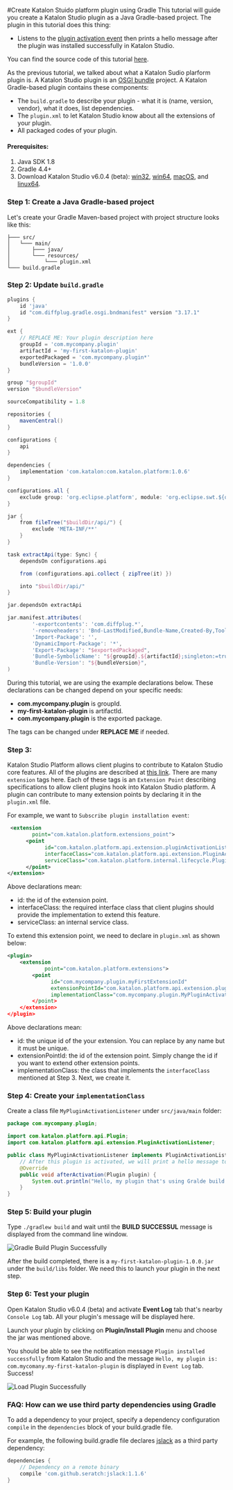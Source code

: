 #Create Katalon Stuido platform plugin using Gradle
This tutorial will guide you create a Katalon Studio plugin as a Java Gradle-based project. The plugin in this tutorial does this thing:
- Listens to the [plugin activation event](https://github.com/katalon-studio/katalon-studio-platform/blob/master/com.katalon.platform/src/main/java/com/katalon/platform/api/extension/PluginActivationListener.java) then prints a hello message after the plugin was installed successfully in Katalon Studio.

You can find the source code of this tutorial [here](https://github.com/katalon-studio/katalon-studio-sample-plugin).

As the previous tutorial, we talked about what a Katalon Sudio plarform plugin is. A Katalon Studio plugin is an [OSGI bundle](http://spring.io/blog/2008/02/18/creating-osgi-bundles/) project. A Katalon Gradle-based plugin contains these components:
- The `build.gradle` to describe your plugin - what it is (name, version, vendor), what it does, list dependencies.
- The `plugin.xml` to let Katalon Studio know about all the extensions of your plugin.
- All packaged codes of your plugin.

#### Prerequisites:

1. Java SDK 1.8
2. Gradle 4.4+
3. Download Katalon Studio v6.0.4 (beta): [win32](https://s3.amazonaws.com/katalon/release-beta/6.0.4/Katalon_Studio_Windows_32.zip), [win64](https://s3.amazonaws.com/katalon/release-beta/6.0.4/Katalon_Studio_Windows_64.zip), [macOS](https://s3.amazonaws.com/katalon/release-beta/6.0.4/Katalon+Studio.dmg), and [linux64](https://s3.amazonaws.com/katalon/release-beta/6.0.4/Katalon_Studio_Linux_64.tar.gz).

### Step 1: Create a Java Gradle-based project

Let's create your Gradle Maven-based project with project structure looks like this:
```
├─── src/
│   └─── main/
│       ├─── java/
│       └─── resources/
│           └─── plugin.xml
└─── build.gradle
```

### Step 2: Update `build.gradle`

```groovy
plugins {
    id 'java'
    id "com.diffplug.gradle.osgi.bndmanifest" version "3.17.1"
}

ext {
    // REPLACE ME: Your plugin description here
    groupId = 'com.mycompany.plugin'
    artifactId = 'my-first-katalon-plugin'
    exportedPackaged = 'com.mycompany.plugin*'
    bundleVersion = '1.0.0'
}

group "$groupId"
version "$bundleVersion"

sourceCompatibility = 1.8

repositories {
    mavenCentral()
}

configurations {
    api
}

dependencies {
    implementation 'com.katalon:com.katalon.platform:1.0.6'
}

configurations.all {
    exclude group: 'org.eclipse.platform', module: 'org.eclipse.swt.${osgi.platform}'
}

jar {
    from fileTree("$buildDir/api/") {
        exclude 'META-INF/**'
    }
}

task extractApi(type: Sync) {
    dependsOn configurations.api

    from (configurations.api.collect { zipTree(it) })

    into "$buildDir/api/"
}

jar.dependsOn extractApi

jar.manifest.attributes(
        '-exportcontents': 'com.diffplug.*',
        '-removeheaders': 'Bnd-LastModified,Bundle-Name,Created-By,Tool,Private-Package,Require-Capability',
        'Import-Package': '',
        'DynamicImport-Package': '*',
        'Export-Package': "$exportedPackaged",
        'Bundle-SymbolicName': "${groupId}.${artifactId};singleton:=true",
        'Bundle-Version': "${bundleVersion}",
)
```

During this tutorial, we are using the example declarations below. These declarations can be changed depend on your specific needs:
- **com.mycompany.plugin** is groupId.
- **my-first-katalon-plugin** is artifactId.
- **com.mycompany.plugin** is the exported package.

The tags can be changed under **REPLACE ME** if needed.

### Step 3:
Katalon Studio Platform allows client plugins to contribute to Katalon Studio core features. All of the plugins are described at [this link](https://github.com/katalon-studio/katalon-studio-platform/blob/master/com.katalon.platform/plugin.xml). 
There are many `extension` tags here. Each of these tags is an `Extension Point` describing specifications to allow client plugins hook into Katalon Studio platform. A plugin can contribute to many extension points by declaring it in the `plugin.xml` file.

For example, we want to `Subscribe plugin installation event`:
```xml
 <extension
   		point="com.katalon.platform.extensions_point">
	  <point
            id="com.katalon.platform.api.extension.pluginActivationListener"
            interfaceClass="com.katalon.platform.api.extension.PluginActivationListener"
            serviceClass="com.katalon.platform.internal.lifecycle.PluginActivationListenerService">
      </point>	
</extension>
```
Above declarations mean:
- id: the id of the extension point.
- interfaceClass: the required interface class that client plugins should provide the implementation to extend this feature.
- serviceClass: an internal service class.

To extend this extension point, we need to declare in `plugin.xml` as shown below:
```xml
<plugin>
	<extension
	        point="com.katalon.platform.extensions">
	    <point
	          id="com.mycompany.plugin.myFirstExtensionId"
	          extensionPointId="com.katalon.platform.api.extension.pluginActivationListener"
	          implementationClass="com.mycompany.plugin.MyPluginActivationListener"
	    </point>
	</extension>
</plugin>
```
Above declarations mean:
- id: the unique id of the your extension. You can replace by any name but it must be unique.
- extensionPointId: the id of the extension point. Simply change the id if you want to extend other extension points.
- implementationClass: the class that implements the `interfaceClass` mentioned at Step 3. Next, we create it.

### Step 4: Create your `implementationClass`
Create a class file `MyPluginActivationListener` under `src/java/main` folder:
```java
package com.mycompany.plugin;

import com.katalon.platform.api.Plugin;
import com.katalon.platform.api.extension.PluginActivationListener;

public class MyPluginActivationListener implements PluginActivationListener {
	// After this plugin is activated, we will print a hello message to console.
    @Override
    public void afterActivation(Plugin plugin) {
        System.out.println("Hello, my plugin that's using Gralde build is: " + plugin.getPluginId());
    }
}
```

### Step 5: Build your plugin
Type `./gradlew build` and wait until the **BUILD SUCCESSUL** message is displayed from the command line window.

![Gradle Build Plugin Successfully](https://raw.githubusercontent.com/katalon-studio/katalon-studio-platform/dev/docs/turorials/create-plugin-using-gradle/images/img_build_plugin.png)

After the build completed, there is a `my-first-katalon-plugin-1.0.0.jar` under the `build/libs` folder. We need this to launch your plugin in the next step.

### Step 6: Test your plugin
Open Katalon Studio v6.0.4 (beta) and activate **Event Log** tab that's nearby `Console Log` tab. All your plugin's message will be displayed here.

Launch your plugin by clicking on **Plugin/Install Plugin** menu and choose the jar was mentioned above.

You should be able to see the notification message `Plugin installed successfully` from Katalon Studio and the message `Hello, my plugin is: com.mycomany.my-first-katalon-plugin` is displayed in `Event Log` tab. Success!

![Load Plugin Successfully](https://raw.githubusercontent.com/katalon-studio/katalon-studio-platform/dev/docs/turorials/create-plugin-using-gradle/images/img_load_plugin.png)

### FAQ: How can we use third party dependencies using Gradle

To add a dependency to your project, specify a dependency configuration `compile` in the `dependencies` block of your build.gradle file.

For example, the following build.gradle file declares [jslack](https://github.com/seratch/jslack) as a third party dependency:
```groovy
dependencies {
    // Dependency on a remote binary
    compile 'com.github.seratch:jslack:1.1.6'
}
```
